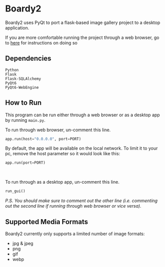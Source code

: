 # Boardy2
Boardy2 uses PyQt to port a flask-based image gallery project to a desktop application.

If you are more comfortable running the project through a web browser, go to [here](#how-to-run) for instructions on doing so

## Dependencies
```
Python
Flask
Flask-SQLAlchemy
PyQt6
PyQt6-WebEngine
``````

## How to Run
This program can be run either through a web browser or as a desktop app by running ```main.py```.

To run through web browser, un-comment this line.
```python
app.run(host="0.0.0.0", port=PORT)
```
By default, the app will be available on the local network. To limit it to your pc, remove the host parameter so it would look like this:
```python
app.run(port=PORT)
```
<br>

To run through as a desktop app, un-comment this line.
```python
run_gui()
```

<i>P.S. You should make sure to comment out the other line (i.e. commenting out the second line if running through web browser or vice versa).</i>

## Supported Media Formats
Boardy2 currently only supports a limited number of image formats:
- jpg & jpeg
- png
- gif
- webp